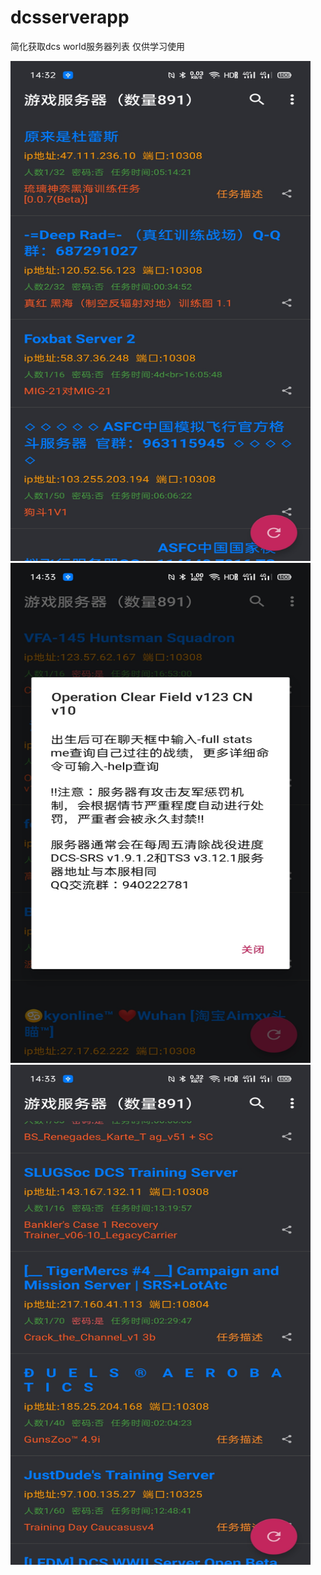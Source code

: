 # dcsserverapp
简化获取dcs world服务器列表
仅供学习使用

<img src="/pic/Screenshot_2020-10-13-14-32-55-88.jpg" width="480" height="800"/>

<img src="/pic/Screenshot_2020-10-13-14-33-13-72.jpg" width="480" height="800"/>

<img src="/pic/Screenshot_2020-10-13-14-33-23-64.jpg" width="480" height="800"/>
